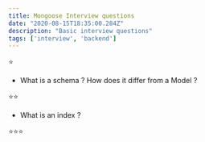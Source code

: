 ```yaml
---
title: Mongoose Interview questions
date: "2020-08-15T18:35:00.284Z"
description: "Basic interview questions"
tags: ['interview', 'backend']
---
```


⭐

- What is a schema ? How does it differ from a Model ?

⭐⭐

- What is an index ?



⭐⭐⭐
